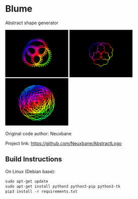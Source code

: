 # Blume

Abstract shape generator

<p float="left">
    <img src="https://github.com/VreniSeidel/Blume-Logo/blob/main/1631549384684.png" width="200" heigh="200">
    <img src="https://github.com/VreniSeidel/Blume-Logo/blob/main/1631623452951.png" width="200" heigh="200">
    <img src="https://github.com/VreniSeidel/Blume-Logo/blob/main/1631624025323.png" width="200" heigh="200">
</p>

Original code author: Neuxbane

Project link: https://github.com/Neuxbane/AbstractLogo

Build Instructions
------------------
On Linux (Debian base):

    sudo apt-get update
    sudo apt-get install python3 python3-pip python3-tk
    pip3 install -r requirements.txt

